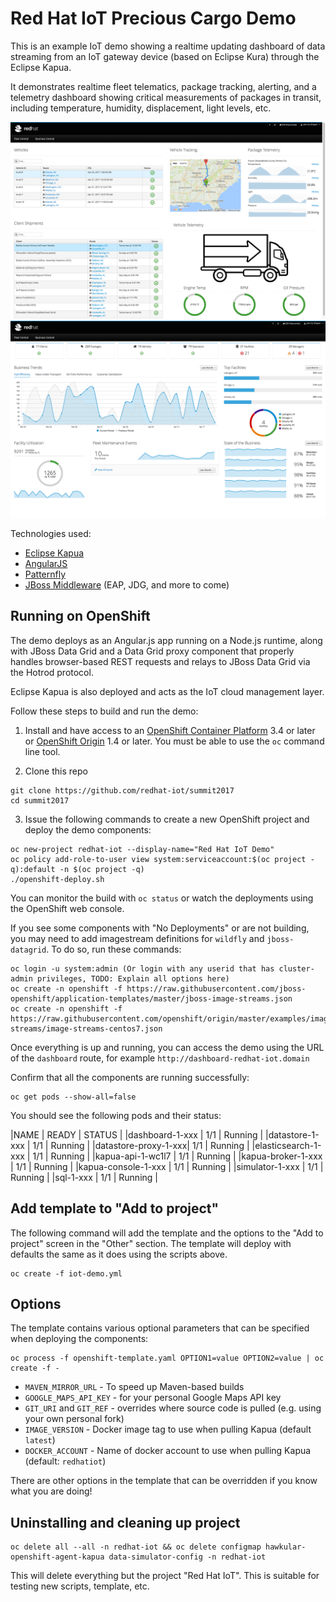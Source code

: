 Red Hat IoT Precious Cargo Demo
================================
This is an example IoT demo showing a realtime updating dashboard of data streaming from an
IoT gateway device (based on Eclipse Kura) through the Eclipse Kapua.

It demonstrates realtime fleet telematics, package tracking, alerting, and a telemetry dashboard showing critical measurements of packages in transit,
including temperature, humidity, displacement, light levels, etc.

![Dashboard Screenshot](docs/screenshots/fleet.png "Dashboard Screenshot")
![Dashboard Screenshot](docs/screenshots/exec.png "Exec Dashboard Screenshot")

Technologies used:

- [Eclipse Kapua](http://www.eclipse.org/kapua/)
- [AngularJS](http://angularjs.org)
- [Patternfly](http://patternfly.org)
- [JBoss Middleware](https://www.redhat.com/en/technologies/jboss-middleware) (EAP, JDG, and more to come)

Running on OpenShift
--------------------

The demo deploys as an Angular.js app running on a Node.js runtime, along with JBoss Data Grid and a Data Grid
proxy component that properly handles browser-based REST requests and relays to JBoss Data Grid via the Hotrod
protocol.

Eclipse Kapua is also deployed and acts as the IoT cloud management layer.

Follow these steps to build and run the demo:

1. Install and have access to an [OpenShift Container Platform](https://www.openshift.com/container-platform/) 3.4 or later or [OpenShift Origin](https://www.openshift.org/) 1.4 or later. You must be able to use the `oc` command line tool.

2. Clone this repo
```
git clone https://github.com/redhat-iot/summit2017
cd summit2017
```

3. Issue the following commands to create a new OpenShift project and deploy the demo components:
```
oc new-project redhat-iot --display-name="Red Hat IoT Demo"
oc policy add-role-to-user view system:serviceaccount:$(oc project -q):default -n $(oc project -q)
./openshift-deploy.sh
```

You can monitor the build with `oc status` or watch the deployments using the OpenShift web console.

If you see some components with "No Deployments" or are not building, you may need to add imagestream
definitions for ``wildfly`` and ``jboss-datagrid``. To do so, run these commands:

```
oc login -u system:admin (Or login with any userid that has cluster-admin privileges, TODO: Explain all options here)
oc create -n openshift -f https://raw.githubusercontent.com/jboss-openshift/application-templates/master/jboss-image-streams.json
oc create -n openshift -f https://raw.githubusercontent.com/openshift/origin/master/examples/image-streams/image-streams-centos7.json
```

Once everything is up and running, you can access the demo using the URL of the `dashboard` route,
for example `http://dashboard-redhat-iot.domain`

Confirm that all the components are running successfully:

```
oc get pods --show-all=false
```
You should see the following pods and their status:

|NAME                 |   READY     | STATUS  |
|dashboard-1-xxx      |    1/1      | Running |
|datastore-1-xxx      |    1/1      | Running |
|datastore-proxy-1-xxx|    1/1      | Running |
|elasticsearch-1-xxx  |    1/1      | Running |
|kapua-api-1-wc1l7    |    1/1      | Running |
|kapua-broker-1-xxx   |    1/1      | Running |
|kapua-console-1-xxx  |    1/1      | Running |
|simulator-1-xxx      |    1/1      | Running |
|sql-1-xxx            |    1/1      | Running |

Add template to "Add to project"
--------------------------------
The following command will add the template and the options to the "Add to project" screen in the 
"Other" section. The template will deploy with defaults the same as it does using the scripts above.
```
oc create -f iot-demo.yml
```

Options
-------
The template contains various optional parameters that can be specified when deploying the components:

```
oc process -f openshift-template.yaml OPTION1=value OPTION2=value | oc create -f -
```

* `MAVEN_MIRROR_URL` - To speed up Maven-based builds
* `GOOGLE_MAPS_API_KEY` - for your personal Google Maps API key
* `GIT_URI` and `GIT_REF` - overrides where source code is pulled (e.g. using your own personal fork)
* `IMAGE_VERSION` - Docker image tag to use when pulling Kapua (default `latest`)
* `DOCKER_ACCOUNT` - Name of docker account to use when pulling Kapua (default: `redhatiot`)

There are other options in the template that can be overridden if you know what you are doing!

Uninstalling and cleaning up project
------------------------------------
```
oc delete all --all -n redhat-iot && oc delete configmap hawkular-openshift-agent-kapua data-simulator-config -n redhat-iot
```
This will delete everything but the project "Red Hat IoT". This is suitable for testing new scripts, template,
etc.
